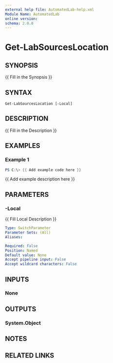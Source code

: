 ```yaml
---
external help file: AutomatedLab-help.xml
Module Name: AutomatedLab
online version:
schema: 2.0.0
---
```


# Get-LabSourcesLocation

## SYNOPSIS
{{ Fill in the Synopsis }}

## SYNTAX

```
Get-LabSourcesLocation [-Local]
```

## DESCRIPTION
{{ Fill in the Description }}

## EXAMPLES

### Example 1
```powershell
PS C:\> {{ Add example code here }}
```

{{ Add example description here }}

## PARAMETERS

### -Local
{{ Fill Local Description }}

```yaml
Type: SwitchParameter
Parameter Sets: (All)
Aliases:

Required: False
Position: Named
Default value: None
Accept pipeline input: False
Accept wildcard characters: False
```

## INPUTS

### None

## OUTPUTS

### System.Object
## NOTES

## RELATED LINKS
